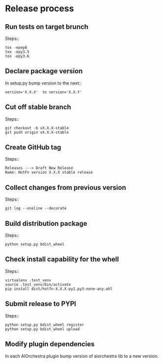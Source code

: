 Release process
===============

Run tests on target brunch
--------------------------

Steps::

    tox -epep8
    tox -epy3.5
    tox -epy3.6


Declare package version
-----------------------

In setup.py bump version to the next::

    version='X.X.X'  to version='X.X.Y'

Cut off stable branch
---------------------

Steps::

    git checkout -b vX.X.X-stable
    git push origin vX.X.X-stable


Create GitHub tag
-----------------

Steps::

    Releases ---> Draft New Release
    Name: HotFn version X.X.X stable release


Collect changes from previous version
-------------------------------------

Steps::

    git log --oneline --decorate


Build distribution package
--------------------------

Steps::

    python setup.py bdist_wheel


Check install capability for the whell
--------------------------------------

Steps::

    virtualenv .test_venv
    source .test_venv/bin/activate
    pip install dist/hotfn-X.X.X-py2.py3-none-any.whl


Submit release to PYPI
----------------------

Steps::

    python setup.py bdist_wheel register
    python setup.py bdist_wheel upload


Modify plugin dependencies
--------------------------

In each AIOrchestra plugin bump version of aiorchestra lib to a new version.

